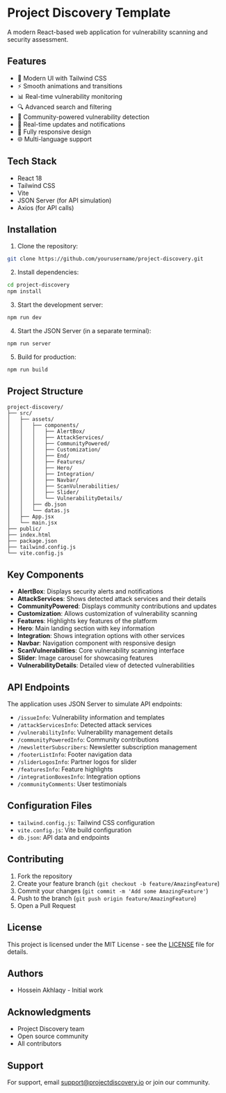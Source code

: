 # Project Discovery Template

A modern React-based web application for vulnerability scanning and security assessment.

## Features

- 🎨 Modern UI with Tailwind CSS
- ⚡ Smooth animations and transitions
- 📊 Real-time vulnerability monitoring
- 🔍 Advanced search and filtering
- 👥 Community-powered vulnerability detection
- 🔄 Real-time updates and notifications
- 📱 Fully responsive design
- 🌐 Multi-language support

## Tech Stack

- React 18
- Tailwind CSS
- Vite
- JSON Server (for API simulation)
- Axios (for API calls)

## Installation

1. Clone the repository:
```bash
git clone https://github.com/yourusername/project-discovery.git
```

2. Install dependencies:
```bash
cd project-discovery
npm install
```

3. Start the development server:
```bash
npm run dev
```

4. Start the JSON Server (in a separate terminal):
```bash
npm run server
```

5. Build for production:
```bash
npm run build
```

## Project Structure

```
project-discovery/
├── src/
│   ├── assets/
│   │   ├── components/
│   │   │   ├── AlertBox/
│   │   │   ├── AttackServices/
│   │   │   ├── CommunityPowered/
│   │   │   ├── Customization/
│   │   │   ├── End/
│   │   │   ├── Features/
│   │   │   ├── Hero/
│   │   │   ├── Integration/
│   │   │   ├── Navbar/
│   │   │   ├── ScanVulnerabilities/
│   │   │   ├── Slider/
│   │   │   └── VulnerabilityDetails/
│   │   ├── db.json
│   │   └── datas.js
│   ├── App.jsx
│   └── main.jsx
├── public/
├── index.html
├── package.json
├── tailwind.config.js
└── vite.config.js
```

## Key Components

- **AlertBox**: Displays security alerts and notifications
- **AttackServices**: Shows detected attack services and their details
- **CommunityPowered**: Displays community contributions and updates
- **Customization**: Allows customization of vulnerability scanning
- **Features**: Highlights key features of the platform
- **Hero**: Main landing section with key information
- **Integration**: Shows integration options with other services
- **Navbar**: Navigation component with responsive design
- **ScanVulnerabilities**: Core vulnerability scanning interface
- **Slider**: Image carousel for showcasing features
- **VulnerabilityDetails**: Detailed view of detected vulnerabilities

## API Endpoints

The application uses JSON Server to simulate API endpoints:

- `/issueInfo`: Vulnerability information and templates
- `/attackServicesInfo`: Detected attack services
- `/vulnerabilityInfo`: Vulnerability management details
- `/communityPoweredInfo`: Community contributions
- `/newsletterSubscribers`: Newsletter subscription management
- `/footerListInfo`: Footer navigation data
- `/sliderLogosInfo`: Partner logos for slider
- `/featuresInfo`: Feature highlights
- `/integrationBoxesInfo`: Integration options
- `/communityComments`: User testimonials

## Configuration Files

- `tailwind.config.js`: Tailwind CSS configuration
- `vite.config.js`: Vite build configuration
- `db.json`: API data and endpoints

## Contributing

1. Fork the repository
2. Create your feature branch (`git checkout -b feature/AmazingFeature`)
3. Commit your changes (`git commit -m 'Add some AmazingFeature'`)
4. Push to the branch (`git push origin feature/AmazingFeature`)
5. Open a Pull Request

## License

This project is licensed under the MIT License - see the [LICENSE](LICENSE) file for details.

## Authors

- Hossein Akhlaqy - Initial work

## Acknowledgments

- Project Discovery team
- Open source community
- All contributors

## Support

For support, email support@projectdiscovery.io or join our community.
